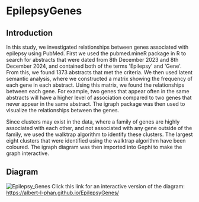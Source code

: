 # EpilepsyGenes
## Introduction
In this study, we investigated relationships between genes associated with epilepsy using PubMed. First we used the pubmed.mineR package in R to search for abstracts that were dated from 8th December 2023 and 8th December 2024, and contained both of the terms 'Epilepsy' and 'Gene'. From this, we found 1373 abstracts that met the criteria. We then used latent semantic analysis, where we constructed a matrix showing the frequency of each gene in each abstract. Using this matrix, we found the relationships between each gene. For example, two genes that appear often in the same abstracts will have a higher level of association compared to two genes that never appear in the same abstract. The igraph package was then used to visualize the relationships between the genes. 

Since clusters may exist in the data, where a family of genes are highly associated with each other, and not associated with any gene outside of the family, we used the walktrap algorithm to identify these clusters. The largest eight clusters that were identified using the walktrap algorithm have been coloured. The igraph diagram was then imported into Gephi to make the graph interactive.   

## Diagram
![Epilepsy_Genes](https://github.com/user-attachments/assets/4a4072c8-bee8-4f65-aca1-e144d7824fc3)
Click this link for an interactive version of the diagram:
https://albert-l-phan.github.io/EpilepsyGenes/
